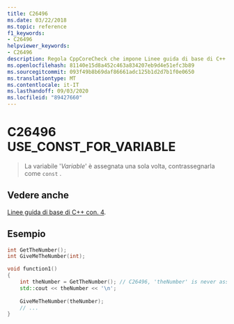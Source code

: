 ```yaml
---
title: C26496
ms.date: 03/22/2018
ms.topic: reference
f1_keywords:
- C26496
helpviewer_keywords:
- C26496
description: Regola CppCoreCheck che impone Linee guida di base di C++ con. 4
ms.openlocfilehash: 81140e15d8a452c463a834207eb9d4e51efc3b89
ms.sourcegitcommit: 093f49b8b69daf86661adc125b1d2d7b1f0e0650
ms.translationtype: MT
ms.contentlocale: it-IT
ms.lasthandoff: 09/03/2020
ms.locfileid: "89427660"
---
```

# <a name="c26496-use_const_for_variable"></a>C26496 USE_CONST_FOR_VARIABLE

> La variabile '*Variable*' è assegnata una sola volta, contrassegnarla come `const` . 

## <a name="see-also"></a>Vedere anche
[Linee guida di base di C++ con. 4](https://github.com/isocpp/CppCoreGuidelines/blob/master/CppCoreGuidelines.md#con4-use-const-to-define-objects-with-values-that-do-not-change-after-construction).

## <a name="example"></a>Esempio
```cpp
int GetTheNumber();
int GiveMeTheNumber(int);

void function1()
{
    int theNumber = GetTheNumber(); // C26496, 'theNumber' is never assigned to again, so it can be marked as const
    std::cout << theNumber << '\n';
    
    GiveMeTheNumber(theNumber);
    // ...
}
```
